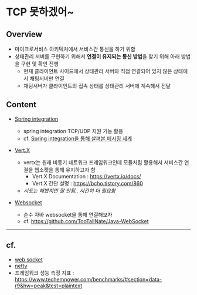 # TCP 못하겠어~

## Overview
- 마이크로서비스 아키텍처에서 서비스간 통신을 하기 위함
- 상태관리 서버를 구현하기 위해서 <strong>연결이 유지되는 통신 방법</strong>을 찾기 위해 아래 방법을 구현 및 확인 진행
    - 현재 클라이언트 사이드에서 상태관리 서버와 직접 연결되어 있지 않은 상태에서 채팅서버만 연결
    - 채팅서버가 클라이언트의 접속 상태를 상태관리 서버에 계속해서 전달

## Content

- [Spring integration](./spring-integration/)
    - spring integration TCP/UDP 지원 기능 활용
    - cf. [Spring integration을 통해 살펴본 메시징 세계](https://www.slideshare.net/WangeunLee/spring-integration-47185594)

- [Vert.X](./Vertx/)
    - vertx는 원래 비동기 네트워크 프레임워크인데 모듈처럼 활용해서 서비스간 연결을 웹소켓을 통해 유지하고자 함
        - Vert.X Documentation : https://vertx.io/docs/
        - Vert.X 간단 설명 : https://bcho.tistory.com/860
    - <i>시도는 해봤지만 잘 안됨.. 시간이 더 필요함</i>

- [Websocket](./websocket/)
    - 순수 자바 websocket을 통해 연결해보자
    - cf. https://github.com/TooTallNate/Java-WebSocket


---
## cf.
- [web socket](./theory/websocket.md)
- [netty](./theory/netty.md)
- 프레임워크 성능 측정 지표 : https://www.techempower.com/benchmarks/#section=data-r9&hw=peak&test=plaintext